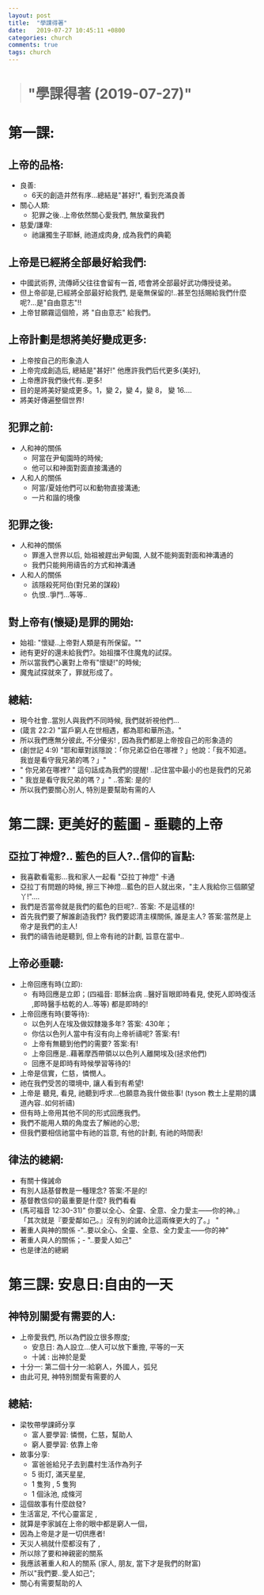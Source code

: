 ```yaml
---
layout: post
title:  "學課得著"
date:   2019-07-27 10:45:11 +0800
categories: church
comments: true
tags: church 
---
```



># "學課得著 (2019-07-27)" 

# 第一課:

## 上帝的品格:
- 良善:
    - 6天的創造井然有序...總結是"甚好!", 看到充滿良善
- 關心人類:
    - 犯罪之後..上帝依然關心愛我們, 無放棄我們
- 慈愛/謙卑:
    - 祂讓獨生子耶穌, 祂道成肉身, 成為我們的典範


## 上帝是已經將全部最好給我們:
- 中國武術界, 流傳師父往往會留有一首, 唔會將全部最好武功傳授徒弟。
- 但上帝卻是,已經將全部最好給我們, 是毫無保留的!..甚至包括賜給我們什麼呢?...是"自由意志"!!
- 上帝甘願霧這個險，將 "自由意志" 給我們。


## 上帝計劃是想將美好變成更多:
- 上帝按自己的形象造人
- 上帝完成創造后,  總結是"甚好!" 他應許我們后代更多(美好),
- 上帝應許我們後代有..更多!
- 目的是將美好變成更多。1，變 2，變 4，變 8， 變 16....
- 將美好傳遍整個世界!

## 犯罪之前:
 - 人和神的關係
    - 阿當在尹甸園時的時候;
    - 他可以和神面對面直接溝通的
 - 人和人的關係
    - 阿當/夏娃他們可以和動物直接溝通;
    - 一片和諧的境像
    
## 犯罪之後:
 - 人和神的關係
    - 罪進入世界以后, 始祖被趕出尹甸園, 人就不能夠面對面和神溝通的
    - 我們只能夠用禱告的方式和神溝通
 - 人和人的關係
    - 該隱殺死阿伯(對兄弟的謀殺)
    - 仇恨..爭鬥...等等..


## 對上帝有(懷疑)是罪的開始:
- 始祖: "懷疑..上帝對人類是有所保留。""
- 祂有更好的還未給我們?。始祖擋不住魔鬼的試探。
- 所以當我們心裏對上帝有"懷疑!"的時候;
- 魔鬼試探就來了，罪就形成了。


## 總結:
- 現今社會..當別人與我們不同時候, 我們就祈視他們...
- (箴言 22:2) "富戶窮人在世相遇，都為耶和華所造。" 
- 所以我們應無分彼此, 不分優劣! , 因為我們都是上帝按自己的形象造的
- (創世記 4:9) "耶和華對該隱說：「你兄弟亞伯在哪裡？」他說：「我不知道。我豈是看守我兄弟的嗎？」" 
- " 你兄弟在哪裡? " 這句話成為我們的提醒! ..記住當中最小的也是我們的兄弟
- " 我豈是看守我兄弟的嗎？」"  ..答案: 是的! 
- 所以我們要關心別人, 特別是要幫助有需的人

# 第二課: 更美好的藍圖 - 垂聽的上帝

## 亞拉丁神燈?.. 藍色的巨人?..信仰的盲點:
- 我喜歡看電影...我和家人一起看 "亞拉丁神燈" 卡通
- 亞拉丁有問題的時候, 擦三下神燈...藍色的巨人就出來，"主人我給你三個願望丫!"....
- 我們是否當帝就是我們的藍色的巨呢?.. 答案: 不是這樣的!
- 首先我們要了解誰創造我們?  我們要認清主樸關係, 誰是主人? 答案:當然是上帝才是我們的主人!
- 我們的禱告祂是聽到, 但上帝有祂的計劃, 旨意在當中..


## 上帝必垂聽:
- 上帝回應有時(立即):
    - 有時回應是立即；(四褔音: 耶穌治病 ..醫好盲眼即時看見, 使死人即時復活 ,即時醫手枯乾的人..等等) 都是即時的!
- 上帝回應有時(要等待):
    - 以色列人在埃及做奴隸幾多年? 答案: 430年；
    - 你估以色列人當中有沒有向上帝祈禱呢?  答案:有! 
    - 上帝有無聽到他們的需要? 答案:有! 
    - 上帝回應是..藉著摩西帶領以以色列人離開埃及(拯求他們)
    - 回應不是即時有時候學習等待的!
- 上帝是信實，仁慈，憐憫人。
- 祂在我們受苦的環境中, 讓人看到有希望!
- 上帝是 聽見, 看見, 祂聽到呼求...也願意為我什做些事! (tyson 教士上星期的講道內容..如何祈禱)
- 但有時上帝用其他不同的形式回應我們。
- 我們不能用人類的角度去了解祂的心思; 
- 但我們要相信祂當中有祂的旨意, 有他的計劃, 有祂的時間表!


## 律法的總網:
- 有關十條誡命
- 有別人話基督教是一種理念? 答案:不是的!
- 基督教信仰的最重要是什麼? 我們看看
- (馬可福音 12:30-31)" 你要以全心、全靈、全意、全力愛主——你的神。』 「其次就是『要愛鄰如己。』沒有別的誡命比這兩條更大的了。」 "
- 著重人與神的關係 -"..要以全心、全靈、全意、全力愛主——你的神"
- 著重人與人的關係；- "..要愛人如己"
- 也是律法的總網



# 第三課: 安息日:自由的一天

## 神特別關愛有需要的人:
- 上帝愛我們, 所以為們設立很多際度; 
    - 安息日:  為人設立...使人可以放下重擔, 平等的一天
    - 十誡 :   出神於是愛
- 十分一:  第二個十分一:給窮人，外國人，弧兒
- 由此可見, 神特別關愛有需要的人

## 總結:
- 梁牧帶學課師分享
    - 富人要學習: 憐憫，仁慈，幫助人
    - 窮人要學習: 依靠上帝
- 故事分享:
  - 富爸爸給兒子去到農村生活作為列子
  - 5 街灯, 滿天星星,  
  - 1 隻狗 , 5 隻狗
  - 1 個泳池,  成條河 
- 這個故事有什麼啟發?
- 生活富足, 不代心靈富足 , 
- 就算是李家誠在上帝的眼中都是窮人一個，
- 因為上帝是才是一切供應者!
- 天災人禍就什麼都沒有了 , 
- 所以除了要和神親密的關系
- 我應該著重人和人的關系 (家人, 朋友, 當下才是我們的財富) 
- 所以"我們要..愛人如己";
- 關心有需要幫助的人




